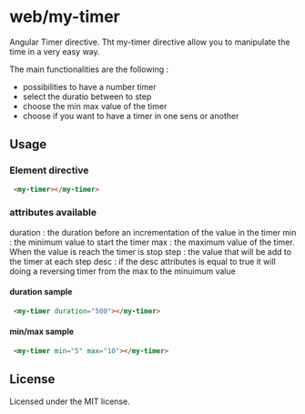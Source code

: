 # web/my-timer
Angular Timer directive.
Tht my-timer directive allow you to manipulate the time in a very easy way.

The main functionalities are the following :
 * possibilities to have a number timer
 * select the duratio between to step
 * choose the min max value of the timer
 * choose if you want to have a timer in one sens or another

## Usage

### Element directive

```html
 <my-timer></my-timer>
```

### attributes available

duration : the duration before an incrementation of the value in the timer
min      : the minimum value to start the timer
max      : the maximum value of the timer. When the value is reach the timer is stop
step     : the value that will be add to the timer at each step
desc     : if the desc attributes is equal to true it will doing a reversing timer from the max to the minuimum value

#### duration sample 

```html
 <my-timer duration="500"></my-timer>
```

#### min/max sample

```html
 <my-timer min="5" max="10"></my-timer>
```

## License
Licensed under the MIT license.
